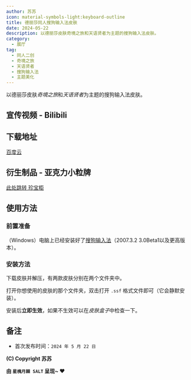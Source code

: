 ```yaml
---
author: 苏苏
icon: material-symbols-light:keyboard-outline
title: 德丽莎同人搜狗输入法皮肤
date: 2024-05-22
description: 以德丽莎皮肤奇境之旅和天语贤者为主题的搜狗输入法皮肤。
category:
  - 展厅
tag:
  - 同人二创
  - 奇境之旅
  - 天语贤者
  - 搜狗输入法
  - 主题美化
---
```


以德丽莎皮肤*奇境之旅*和*天语贤者*为主题的搜狗输入法皮肤。

<!-- more -->

## 宣传视频 - Bilibili

<BiliBili bvid="BV1EJ4m1w7cw"/>

## 下载地址

[百度云](https://pan.baidu.com/s/1axX609Y-Ow_FY_DKG_kq1A?pwd=0328)

## 衍生制品 - 亚克力小粒牌

[此处跳转 珍宝柜](/cabinet/2405-Crisp.md)

## 使用方法

### 前置准备

（Windows）电脑上已经安装好了[搜狗输入法](https://pinyin.sogou.com/windows/)（2007.3.2 3.0Beta1以及更高版本）。

### 安装方法

下载皮肤并解压，有两款皮肤分别在两个文件夹中。

打开你想使用的皮肤的那个文件夹，双击打开 `.ssf` 格式文件即可（它会静默安装）。

安装后**立即生效**，如果不生效可以在*皮肤盒子*中检查一下。

## 备注

- 首次发布时间：`2024 年 5 月 22 日`

**(C) Copyright 苏苏**

**由 `星槐月棘 SALT` 呈现~ :heart:**